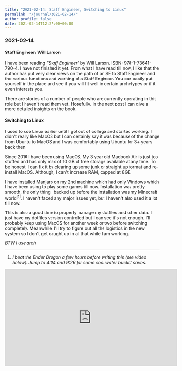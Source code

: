 ```yaml
---
title: "2021-02-14: Staff Engineer, Switching to Linux"
permalink: "/journal/2021-02-14/"
author_profile: false
date: 2021-02-14T12:27:00+00:00
---
```


### 2021-02-14

#### Staff Engineer: Will Larson

I have been reading _"Staff Engineer"_ by Will Larson. ISBN: 978-1-73641-790-4.
I have not finished it yet. From what I have read till now, I like that the
author has put very clear views on the path of an SE to Staff Engineer and the
various functions and working of a Staff Engineer. You can easily put yourself
in the place and see if you will fit well in certain archetypes or if it even
interests you.

There are stories of a number of people who are currently operating in this
role but I haven't read them yet. Hopefully, in the next post I can give a more
detailed insights on the book.

#### Switching to Linux

I used to use Linux earlier until I got out of college and started working. I
didn't really like MacOS but I can certainly say it was because of the change
from Ubuntu to MacOS and I was comfortably using Ubuntu for 3+ years back then.

Since 2016 I have been using MacOS. My 3 year old Macbook Air is just too
stuffed and has only max of 10 GB of free storage available at any time. To be
honest, I can fix it by clearing up some junk or straight up format and
re-install MacOS. Although, I can't increase RAM, capped at 8GB.

I have installed Manjaro on my 2nd machine which had only Windows which I have
been using to play some games till now. Installation was pretty smooth, the
only thing I backed up before the installation was my Minecraft
world<sup>[1]</sup>. I haven't faced any major issues yet, but I haven't also
used it a lot till now.

This is also a good time to properly manage my dotfiles and other data. I just
have my dotfiles version controlled but I can see it's not enough. I'll
probably keep using MacOS for another week or two before switching completely.
Meanwhile, I'll try to figure out all the logistics in the new system so I
don't get caught up in all that while I am working.

_BTW I use arch_

---

1. _I beat the Ender Dragon a few hours before writing this (see video below).
   Jump to 4:04 and 9:26 for some cool water bucket saves._

<iframe width="560" height="315" src="https://www.youtube.com/embed/d96E5qtAFE4" frameborder="0" allow="accelerometer; autoplay; clipboard-write; encrypted-media; gyroscope; picture-in-picture" allowfullscreen></iframe>
